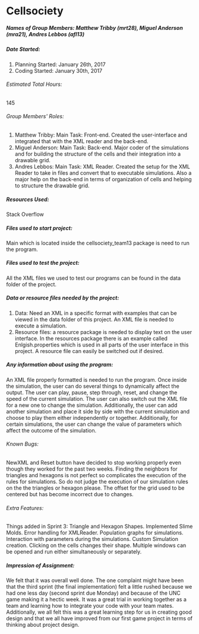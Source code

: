 # Cellsociety
##### Names of Group Members: Matthew Tribby (mrt28), Miguel Anderson (mra21), Andres Lebbos (afl13)

##### Date Started:
1. Planning Started: January 26th, 2017
2. Coding Started: January 30th, 2017

###### Estimated Total Hours:
145
###### Group Members' Roles:
1. Matthew Tribby: Main Task: Front-end. Created the user-interface and integrated that with the XML reader and the back-end. 
2. Miguel Anderson: Main Task: Back-end. Major coder of the simulations and for building the structure of the cells and their integration into a drawable grid.
3. Andres Lebbos: Main Task: XML Reader. Created the setup for the XML Reader to take in files and convert that to executable simulations. Also a major help on the back-end in terms of organization of cells and helping to structure the drawable grid.

##### Resources Used:
Stack Overflow
##### Files used to start project:
Main which is located inside the cellsociety_team13 package is need to run the program.
##### Files used to test the project:
All the XML files we used to test our programs can be found in the data folder of the project.
##### Data or resource files needed by the project:
1. Data: Need an XML in a specific format with examples that can be viewed in the data folder of this project. An XML file is needed to execute a simulation.
2. Resource files: a resource package is needed to display text on the user interface. In the resources package there is an example called Enlgish.properties which is used in all parts of
the user interface in this project. A resource file can easily be switched out if desired.

##### Any information about using the program:
An XML file properly formatted is needed to run the program. Once inside the simulation, the user can do several things to dynamically affect the output. The user can play, pause, step through, reset, and change the speed of the current simulation. The user can also switch out the XML file for a new one to change the simulation. Additionally, the user can add another simulation and place it side by side with the current simulation and choose to play them either independently or together. Additionally, for certain simulations, the user can change the value of parameters which affect the outcome of the simulation.
###### Known Bugs:
NewXML and Reset button have decided to stop working properly even though they worked for the past two weeks. Finding the neighbors for triangles and hexagons is not perfect so complicates the execution of the rules for simulations. So do not judge the execution of our simulation rules on the the triangles or hexagon please. The offset for the grid used to be centered but has become incorrect due to changes.  
###### Extra Features:
Things added in Sprint 3: Triangle and Hexagon Shapes. Implemented Slime Molds. Error handling for XMLReader. Population graphs for simulations. Interaction with parameters during the simulations. Custom Simulation creation. Clicking on the cells changes their shape. Multiple windows can be opened and run either simultaneously or separately. 
##### Impression of Assignment:
We felt that it was overall well done. The one complaint might have been that the third sprint (the final implementation) felt a little rushed because we had one less day (second sprint due Monday) and because of the UNC game making it a hectic week. It was a great trial in working together as a team and learning how to integrate your code with your team mates. Additionally, we all felt this was a great learning step for us in creating good design and that we all have improved from our first game project in terms of thinking about project design.
